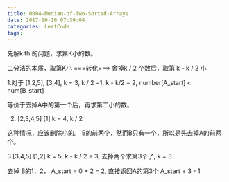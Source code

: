 ```yaml
---
title: 0004-Median-of-Two-Sorted-Arrays
date: 2017-10-16 07:39:04
categories: LeetCode
tags:
---
```


先解k th 的问题，求第K小的数。



二分法的本质，取第K小 ===转化===> 舍掉k / 2 个数后，取第 k - k / 2 小



1.对于 [1,2,5], [3,4], k = 3, k / 2 =1, k - k/2 = 2, number[A_start] < num[B_start]

等价于去掉A中的第一个后，再求第二小的数。

2. [2,3,4,5] [1] k = 4, k / 2

这种情况，应该删除小的。 B的前两个，然而B只有一个，所以是先去掉A的前两个。

3.[3,4,5] [1,2] k = 5, k - k / 2 = 3, 去掉两个求第3个了, k = 3

去掉 B的1，2， A_start = 0 + 2 = 2, 直接返回A的第3个 A_start + 3 - 1


